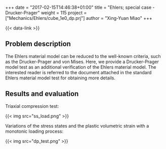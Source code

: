 +++
date = "2017-02-15T14:46:38+01:00"
title = "Ehlers; special case - Drucker-Prager"
weight = 115
project = ["Mechanics/Ehlers/cube_1e0_dp.prj"]
author = "Xing-Yuan Miao"
+++

{{< data-link >}}

## Problem description

The Ehlers material model can be reduced to the well-known criteria, such as the Drucker-Prager and von Mises. Here, we provide a Drucker-Prager model test as an additional verification of the Ehlers material model. The interested reader is referred to the document attached in the standard Ehlers material model test for obtaining more details.

## Results and evaluation

Triaxial compression test:

{{< img src="ss_load.png" >}}

Variations of the stress states and the plastic volumetric strain with a monotonic loading process:

{{< img src="dp_test.png" >}}
